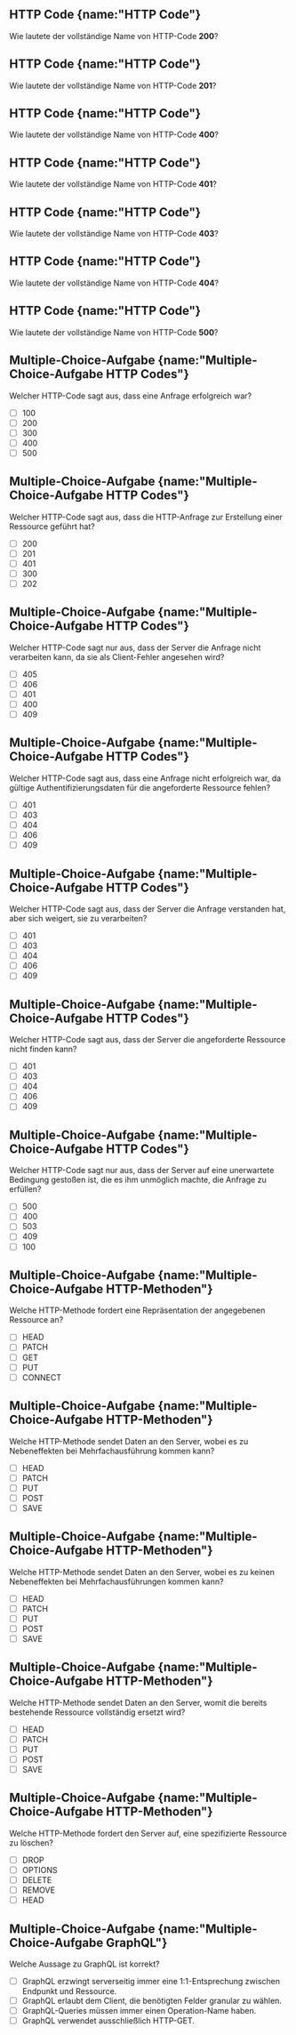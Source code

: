 ## HTTP Code {name:"HTTP Code"}
<p>Wie lautete der vollständige Name von HTTP-Code <b>200</b>?</p>

## HTTP Code {name:"HTTP Code"}
<p>Wie lautete der vollständige Name von HTTP-Code <b>201</b>?</p>

## HTTP Code {name:"HTTP Code"}
<p>Wie lautete der vollständige Name von HTTP-Code <b>400</b>?</p>

## HTTP Code {name:"HTTP Code"}
<p>Wie lautete der vollständige Name von HTTP-Code <b>401</b>?</p>

## HTTP Code {name:"HTTP Code"}
<p>Wie lautete der vollständige Name von HTTP-Code <b>403</b>?</p>

## HTTP Code {name:"HTTP Code"}
<p>Wie lautete der vollständige Name von HTTP-Code <b>404</b>?</p>

## HTTP Code {name:"HTTP Code"}
<p>Wie lautete der vollständige Name von HTTP-Code <b>500</b>?</p>

## Multiple-Choice-Aufgabe {name:"Multiple-Choice-Aufgabe HTTP Codes"}
Welcher HTTP-Code sagt aus, dass eine Anfrage erfolgreich war?
- [ ] 100
- [ ] 200
- [ ] 300
- [ ] 400
- [ ] 500

## Multiple-Choice-Aufgabe {name:"Multiple-Choice-Aufgabe HTTP Codes"}
Welcher HTTP-Code sagt aus, dass die HTTP-Anfrage zur Erstellung einer Ressource geführt hat?
- [ ] 200
- [ ] 201
- [ ] 401
- [ ] 300
- [ ] 202

## Multiple-Choice-Aufgabe {name:"Multiple-Choice-Aufgabe HTTP Codes"}
Welcher HTTP-Code sagt nur aus, dass der Server die Anfrage nicht verarbeiten kann, da sie als Client-Fehler angesehen wird?
- [ ] 405
- [ ] 406
- [ ] 401
- [ ] 400
- [ ] 409

## Multiple-Choice-Aufgabe {name:"Multiple-Choice-Aufgabe HTTP Codes"}
Welcher HTTP-Code sagt aus, dass eine Anfrage nicht erfolgreich war, da gültige Authentifizierungsdaten für die angeforderte Ressource fehlen?
- [ ] 401
- [ ] 403
- [ ] 404
- [ ] 406
- [ ] 409

## Multiple-Choice-Aufgabe {name:"Multiple-Choice-Aufgabe HTTP Codes"}
Welcher HTTP-Code sagt aus, dass der Server die Anfrage verstanden hat, aber sich weigert, sie zu verarbeiten?
- [ ] 401
- [ ] 403
- [ ] 404
- [ ] 406
- [ ] 409

## Multiple-Choice-Aufgabe {name:"Multiple-Choice-Aufgabe HTTP Codes"}
Welcher HTTP-Code sagt aus, dass der Server die angeforderte Ressource nicht finden kann?
- [ ] 401
- [ ] 403
- [ ] 404
- [ ] 406
- [ ] 409

## Multiple-Choice-Aufgabe {name:"Multiple-Choice-Aufgabe HTTP Codes"}
Welcher HTTP-Code sagt nur aus, dass der Server auf eine unerwartete Bedingung gestoßen ist, die es ihm unmöglich machte, die Anfrage zu erfüllen?
- [ ] 500
- [ ] 400
- [ ] 503
- [ ] 409
- [ ] 100

## Multiple-Choice-Aufgabe {name:"Multiple-Choice-Aufgabe HTTP-Methoden"}
Welche HTTP-Methode fordert eine Repräsentation der angegebenen Ressource an?
- [ ] HEAD
- [ ] PATCH
- [ ] GET
- [ ] PUT
- [ ] CONNECT

## Multiple-Choice-Aufgabe {name:"Multiple-Choice-Aufgabe HTTP-Methoden"}
Welche HTTP-Methode sendet Daten an den Server, wobei es zu Nebeneffekten bei Mehrfachausführung kommen kann?
- [ ] HEAD
- [ ] PATCH
- [ ] PUT
- [ ] POST
- [ ] SAVE

## Multiple-Choice-Aufgabe {name:"Multiple-Choice-Aufgabe HTTP-Methoden"}
Welche HTTP-Methode sendet Daten an den Server, wobei es zu keinen Nebeneffekten bei Mehrfachausführungen kommen kann?
- [ ] HEAD
- [ ] PATCH
- [ ] PUT
- [ ] POST
- [ ] SAVE

## Multiple-Choice-Aufgabe {name:"Multiple-Choice-Aufgabe HTTP-Methoden"}
Welche HTTP-Methode sendet Daten an den Server, womit die bereits bestehende Ressource vollständig ersetzt wird?
- [ ] HEAD
- [ ] PATCH
- [ ] PUT
- [ ] POST
- [ ] SAVE

## Multiple-Choice-Aufgabe {name:"Multiple-Choice-Aufgabe HTTP-Methoden"}
Welche HTTP-Methode fordert den Server auf, eine spezifizierte Ressource zu löschen?
- [ ] DROP
- [ ] OPTIONS
- [ ] DELETE
- [ ] REMOVE
- [ ] HEAD

## Multiple-Choice-Aufgabe {name:"Multiple-Choice-Aufgabe GraphQL"}
Welche Aussage zu GraphQL ist korrekt?
- [ ] GraphQL erzwingt serverseitig immer eine 1:1-Entsprechung zwischen Endpunkt und Ressource.
- [ ] GraphQL erlaubt dem Client, die benötigten Felder granular zu wählen.
- [ ] GraphQL-Queries müssen immer einen Operation-Name haben.
- [ ] GraphQL verwendet ausschließlich HTTP-GET.